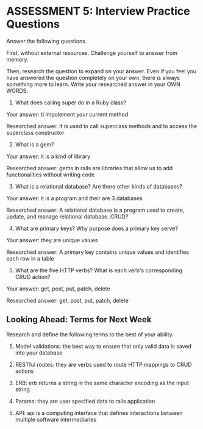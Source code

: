 # ASSESSMENT 5: Interview Practice Questions

Answer the following questions.

First, without external resources. Challenge yourself to answer from memory.

Then, research the question to expand on your answer. Even if you feel you have answered the question completely on your own, there is always something more to learn. Write your researched answer in your OWN WORDS.

1. What does calling super do in a Ruby class?

Your answer: ti impolement your current method

Researched answer: It is used to call superclass methods and to access the superclass constructor

2. What is a gem?

Your answer: it is a kind of library

Researched answer: gems in rails are libraries that allow us to add functionalities without writing code

3. What is a relational database? Are there other kinds of databases?

Your answer: it is a program and their are 3 databases

Researched answer: A relational database is a program used to create, update, and manage relational database. CRUD?

4. What are primary keys? Why purpose does a primary key serve?

Your answer: they are unique values

Researched answer: A primary key contains unique values and identifies each row in a table

5. What are the five HTTP verbs? What is each verb's corresponding CRUD action?

Your answer: get, post, put, patch, delete

Researched answer: get, post, put, patch, delete

## Looking Ahead: Terms for Next Week

Research and define the following terms to the best of your ability.

1. Model validations: the best way to ensure that only valid data is saved into your database

2. RESTful routes: they are verbs used to route HTTP mappings to CRUD actions

3. ERB: erb returns a string in the same character encoding as the input string

4. Params: they are user specified data to rails application

5. API: api is a computing interface that defines interactions between multiple software intermediaries
